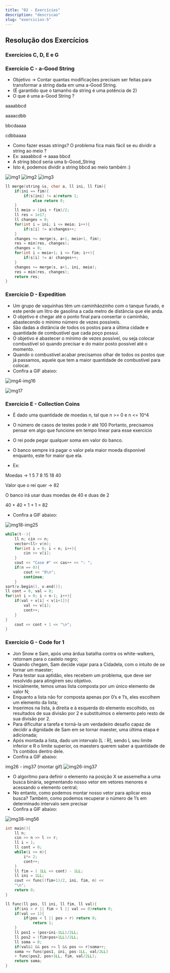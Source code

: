```yaml
---
title: "02 - Exercícios"
description: "descricao"
slug: "exercicios-5"
---
```

## Resolução dos Exercícios
### Exercícios C, D, E e G

### Exercício C - a-Good String
- Objetivo -> Contar quantas modificações precisam ser feitas para transformar a string dada em uma a-Good String.
- (É garantido que o tamanho da string é uma potência de 2)
- O que é uma a-Good String ?

aaaabbcd

aaaacdbb

bbcdaaaa

cdbbaaaa

- Como fazer essas strings? O problema fica mais fácil se eu dividir a string ao meio ?
- Ex: aaaabbcd -> aaaa bbcd
- A string bbcd seria uma b-Good_String
- Isto é, podemos dividir a string bbcd ao meio também :)

![img1](img1.png)
![img2](img2.png)
![img3](img3.png)

``` cpp
ll merge(string &s, char a, ll ini, ll fim){
    if(ini == fim){
        if(s[ini] != a)return 1;
            else return 0;
    }
    ll meio = (ini + fim)/2;
    ll res = 1e17;
    ll changes = 0;
    for(int i = ini; i <= meio; i++){
        if(s[i] != a)changes++;
    }
    changes += merge(s, a+1, meio+1, fim);
    res = min(res, changes);
    changes = 0;
    for(int i = meio+1; i <= fim; i++){
        if(s[i] != a) changes++;
    }
    changes += merge(s, a+1, ini, meio);
    res = min(res, changes);
    return res;
}
```

### Exercício D - Expedition
- Um grupo de vaquinhas têm um caminhãozinho com o tanque furado, e este perde um litro de gasolina a cada metro de distância que ele anda.
- O objetivo é chegar até o ponto final para consertar o caminhão, abastecendo o mínimo número de vezes possíveis.
- São dadas a distância de todos os postos para a última cidade e quantidade de combustível que cada poço possui.
- O objetivo é abastecer o mínimo de vezes possível, ou seja colocar combustível só quando precisar e do maior posto possível até o momento.
- Quando o combustível acabar precisamos olhar de todos os postos que já passamos, aquele que tem a maior quantidade de combustível para colocar.
- Confira a GIF abaixo:

![img4-img16](gif1.gif)

![img17](img17.png)

### Exercício E - Collection Coins
- É dado uma quantidade de moedas n, tal que n >= 0 e n <= 10^4
- O número de casos de testes pode ir até 100 Portanto, precisamos pensar em algo que funcione em tempo linear para esse exercício
- O rei pode pegar qualquer soma em valor do banco.
- O banco sempre irá pagar o valor pela maior moeda disponível enquanto, este for maior que ela.

- Ex:

Moedas -> 1 5 7 8 15 18 40

Valor que o rei quer -> 82

O banco irá usar duas moedas de 40 e duas de 2

40 + 40 + 1 + 1 = 82

- Confira a GIF abaixo:

![img18-img25](gif2.gif)

``` cpp
while(t--){
    ll n; cin >> n;
    vector<ll> v(n);
    for(int i = 0; i < n; i++){
        cin >> v[i];
    }
    cout << "Case #" << cas++ << ": ";
    if(n == 0){
        cout << "0\n";
        continue;
    }
sort(v.begin(), v.end());
ll cont = 0, val = 0;
for(int i = 0; i < n-1; i++){
    if(val + v[i] < v[i+1]){
        val += v[i];
        cont++;
    }
}
    cout << cont + 1 << "\n";
}
```

### Exercício G - Code for 1
- Jon Snow e Sam, após uma árdua batalha contra os white-walkers, retornam para o castelo negro;
- Quando chegam, Sam decide viajar para a Cidadela, com o intuito de se tornar um maester;
- Para testar sua aptidão, eles recebem um problema, que deve ser resolvido para atingirem seu objetivo.
- Inicialmente, temos umas lista composta por um único elemento de valor N;
- Enquanto a lista não for composta apenas por 0’s e 1’s, eles escolhem um elemento da lista;
- Inserimos na lista, à direita e à esquerda do elemento escolhido, os resultados de sua divisão por 2 e substituímos o elemento pelo resto de sua divisão por 2.
- Para dificultar a tarefa e torná-la um verdadeiro desafio capaz de decidir a dignidade de Sam em se tornar maester, uma última etapa é adicionada;
- Após montada a lista, dado um intervalo [L : R], sendo L seu limite inferior e R o limite superior, os maesters querem saber a quantidade de 1’s contidos dentro dele.
- Confira a GIF abaixo:

img26 - img37 (montar gif)
![img26-img37](gif3.gif)

- O algoritmo para definir o elemento na posição X se assemelha a uma busca binária, segmentando nosso vetor em vetores menores e acessando o elemento central;
- No entanto, como podemos montar nosso vetor para aplicar essa busca? Também, como podemos recuperar o número de 1’s em determinado intervalo sem precisar
- Confira a GIF abaixo:

![img38-img56](gif4.gif)
``` cpp
int main(){
    ll n;
    cin >> n >> l >> r;
    ll i = 1;
    ll cont = 0;
    while(i <= n){
        i*= 2;
        cont++;
    }
    ll fim = ( 1LL << cont) - 1LL;
    ll ini = 1LL;
    cout << func((fim+1)/2, ini, fim, n) <<
    "\n";
    return 0;
}

ll func(ll pos, ll ini, ll fim, ll val){
    if(ini > r || fim < l || val == 0)return 0;
    if(val == 1){
        if(pos < l || pos > r) return 0;
            return 1;
    }
    ll pos1 = (pos+ini-1LL)/2LL;
    ll pos2 = (fim+pos+1LL)/2LL;
    ll soma = 0;
    if(val&1 && pos >= l && pos <= r)soma++;
    soma += func(pos1, ini, pos-1LL, val/2LL)
    + func(pos2, pos+1LL, fim, val/2LL);
    return soma;
}
```
